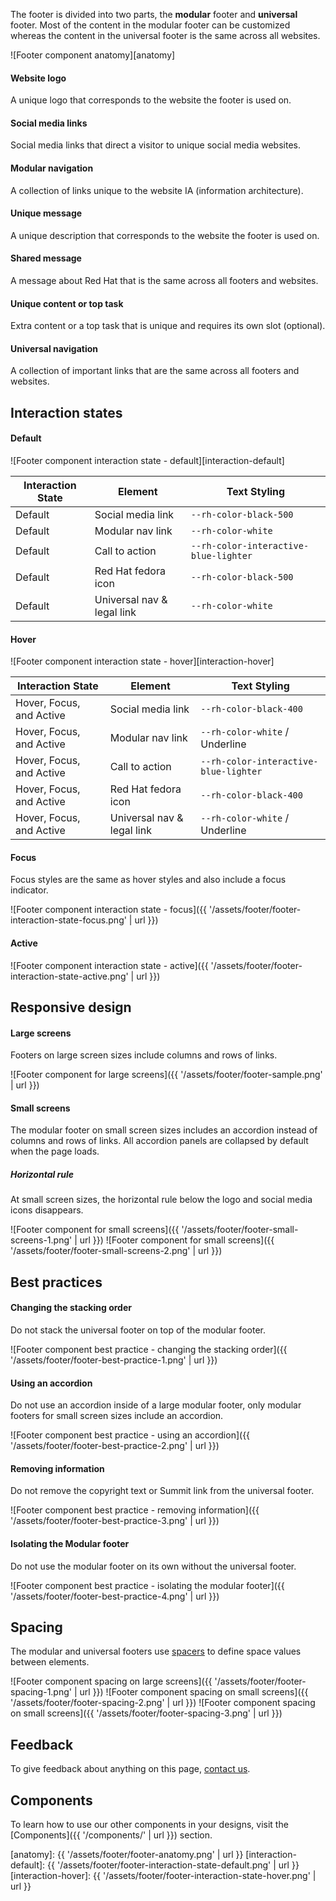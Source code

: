 The footer is divided into two parts, the **modular** footer and **universal** 
footer. Most of the content in the modular footer can be customized whereas the 
content in the universal footer is the same across all websites.

![Footer component anatomy][anatomy] 

#### Website logo

A unique logo that corresponds to the website the footer is used on.

#### Social media links

Social media links that direct a visitor to unique social media websites.

#### Modular navigation

A collection of links unique to the website IA (information architecture).

#### Unique message

A unique description that corresponds to the website the footer is used on.

#### Shared message

A message about Red Hat that is the same across all footers and websites.

#### Unique content or top task

Extra content or a top task that is unique and requires its own slot (optional).

#### Universal navigation

A collection of important links that are the same across all footers and 
websites.

## Interaction states

#### Default

![Footer component interaction state - default][interaction-default]

| Interaction State | Element                    | Text Styling                                         |
| ----------------- | -------------------------- | ---------------------------------------------------- |
| Default           | Social media link          | `--rh-color-black-500`                               |
| Default           | Modular nav link           | `--rh-color-white`                                   |
| Default           | Call to action             | `--rh-color-interactive-blue-lighter`                |
| Default           | Red Hat fedora icon        | `--rh-color-black-500`                               |
| Default           | Universal nav & legal link | `--rh-color-white`                                   |

#### Hover

![Footer component interaction state - hover][interaction-hover] 

| Interaction State        | Element                    | Text Styling                           |
| -----------------        | -------------------------  | ------------------------------------   |
| Hover, Focus, and Active | Social media link          | `--rh-color-black-400`                 |
| Hover, Focus, and Active | Modular nav link           | `--rh-color-white` / Underline         |
| Hover, Focus, and Active | Call to action             | `--rh-color-interactive-blue-lighter`  |
| Hover, Focus, and Active | Red Hat fedora icon        | `--rh-color-black-400`                 |
| Hover, Focus, and Active | Universal nav & legal link | `--rh-color-white`  / Underline        |

#### Focus

Focus styles are the same as hover styles and also include a focus indicator.

![Footer component interaction state - focus]({{ '/assets/footer/footer-interaction-state-focus.png' | url }})

#### Active

![Footer component interaction state - active]({{ '/assets/footer/footer-interaction-state-active.png' | url }})

## Responsive design

#### Large screens

Footers on large screen sizes include columns and rows of links.

![Footer component for large screens]({{ '/assets/footer/footer-sample.png' | url }})

#### Small screens

The modular footer on small screen sizes includes an accordion instead of 
columns and rows of links. All accordion panels are collapsed by default when 
the page loads.

<rh-alert state="info">

<h5 slot="header">Horizontal rule</h5>

At small screen sizes, the horizontal rule below the logo and social media icons 
disappears.

</rh-alert>

![Footer component for small screens]({{ '/assets/footer/footer-small-screens-1.png' | url }})
![Footer component for small screens]({{ '/assets/footer/footer-small-screens-2.png' | url }})

## Best practices

#### Changing the stacking order

Do not stack the universal footer on top of the modular footer.

![Footer component best practice - changing the stacking order]({{ '/assets/footer/footer-best-practice-1.png' | url }})

#### Using an accordion

Do not use an accordion inside of a large modular footer, only modular footers 
for small screen sizes include an accordion.

![Footer component best practice - using an accordion]({{ '/assets/footer/footer-best-practice-2.png' | url }})

#### Removing information

Do not remove the copyright text or Summit link from the universal footer.

![Footer component best practice - removing information]({{ '/assets/footer/footer-best-practice-3.png' | url }})

#### Isolating the Modular footer

Do not use the modular footer on its own without the universal footer.

![Footer component best practice - isolating the modular footer]({{ '/assets/footer/footer-best-practice-4.png' | url }}) 

## Spacing

The modular and universal footers use [spacers](../../foundations/spacing) to 
define space values between elements.

![Footer component spacing on large screens]({{ '/assets/footer/footer-spacing-1.png' | url }})
![Footer component spacing on small screens]({{ '/assets/footer/footer-spacing-2.png' | url }})
![Footer component spacing on small screens]({{ '/assets/footer/footer-spacing-3.png' | url }})

## Feedback

To give feedback about anything on this page, [contact 
us](mailto:digital-design-system@redhat.com).

## Components

To learn how to use our other components in your designs, visit the 
[Components]({{ '/components/' | url }}) section.

[anatomy]: {{ '/assets/footer/footer-anatomy.png' | url }}
[interaction-default]: {{ '/assets/footer/footer-interaction-state-default.png' 
| url }}
[interaction-hover]: {{ '/assets/footer/footer-interaction-state-hover.png' | url }}
